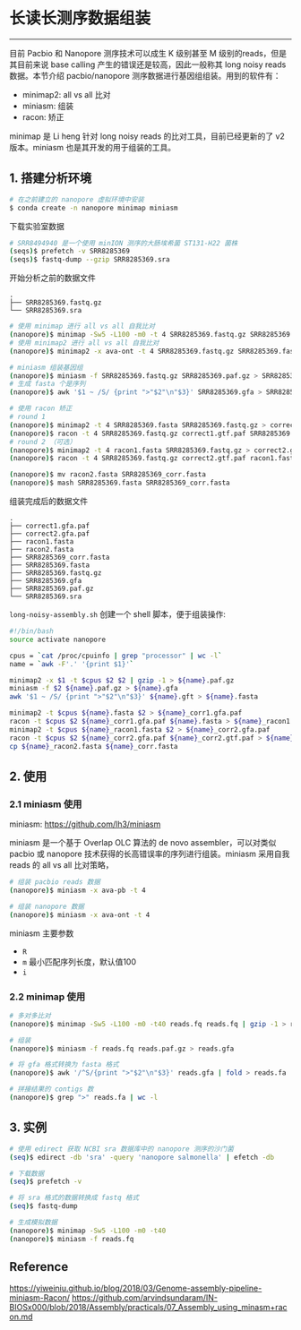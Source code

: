 # 长读长测序数据组装



---

目前 Pacbio 和 Nanopore 测序技术可以成生 K 级别甚至 M 级别的reads，但是其目前来说 base calling 产生的错误还是较高，因此一般称其 long noisy reads 数据。本节介绍 pacbio/nanopore 测序数据进行基因组组装。用到的软件有：

- minimap2: all vs all 比对
- miniasm: 组装
- racon: 矫正

minimap 是 Li heng 针对 long noisy reads 的比对工具，目前已经更新的了 v2 版本。miniasm 也是其开发的用于组装的工具。

## 1. 搭建分析环境

```bash
# 在之前建立的 nanopore 虚拟环境中安装
$ conda create -n nanopore minimap miniasm
```

下载实验室数据

```bash
# SRR8494940 是一个使用 minION 测序的大肠埃希菌 ST131-H22 菌株
(seqs)$ prefetch -v SRR8285369
(seqs)$ fastq-dump --gzip SRR8285369.sra
```

开始分析之前的数据文件

```
.
├── SRR8285369.fastq.gz
└── SRR8285369.sra
```

```bash
# 使用 minimap 进行 all vs all 自我比对
(nanopore)$ minimap -Sw5 -L100 -m0 -t 4 SRR8285369.fastq.gz SRR8285369.fastq.gz | gzip -1 > SRR8285369.paf.gz
# 使用 minimap2 进行 all vs all 自我比对
(nanopore)$ minimap2 -x ava-ont -t 4 SRR8285369.fastq.gz SRR8285369.fastq.gz | gzip -1 > SRR8285369.paf.gz

# miniasm 组装基因组
(nanopore)$ miniasm -f SRR8285369.fastq.gz SRR8285369.paf.gz > SRR8285369.gfa
# 生成 fasta 个是序列
(nanopore)$ awk '$1 ~ /S/ {print ">"$2"\n"$3}' SRR8285369.gfa > SRR8285369.fasta

# 使用 racon 矫正
# round 1
(nanopore)$ minimap2 -t 4 SRR8285369.fasta SRR8285369.fastq.gz > correct1.gfa.paf
(nanopore)$ racon -t 4 SRR8285369.fastq.gz correct1.gtf.paf SRR8285369.fasta > racon1.fasta
# round 2 （可选）
(nanopore)$ minimap2 -t 4 racon1.fasta SRR8285369.fastq.gz > correct2.gtf.paf
(nanopore)$ racon -t 4 SRR8285369.fastq.gz correct2.gtf.paf racon1.fasta > racon2.fasta

(nanopore)$ mv racon2.fasta SRR8285369_corr.fasta
(nanopore)$ mash SRR8285369.fasta SRR8285369_corr.fasta
```

组装完成后的数据文件

```
.
├── correct1.gfa.paf
├── correct2.gfa.paf
├── racon1.fasta
├── racon2.fasta
├── SRR8285369_corr.fasta
├── SRR8285369.fasta
├── SRR8285369.fastq.gz
├── SRR8285369.gfa
├── SRR8285369.paf.gz
└── SRR8285369.sra
```

`long-noisy-assembly.sh` 创建一个 shell 脚本，便于组装操作:

```bash
#!/bin/bash
source activate nanopore

cpus = `cat /proc/cpuinfo | grep "processor" | wc -l`
name = `awk -F'.' '{print $1}'`

minimap2 -x $1 -t $cpus $2 $2 | gzip -1 > ${name}.paf.gz
miniasm -f $2 ${name}.paf.gz > ${name}.gfa
awk '$1 ~ /S/ {print ">"$2"\n"$3}' ${name}.gft > ${name}.fasta

minimap2 -t $cpus ${name}.fasta $2 > ${name}_corr1.gfa.paf
racon -t $cpus $2 ${name}_corr1.gfa.paf ${name}.fasta > ${name}_racon1.fasta
minimap2 -t $cpus ${name}_racon1.fasta $2 > ${name}_corr2.gfa.paf
racon -t $cpus $2 ${name}_corr2.gfa.paf ${name}_corr2.gtf.paf > ${name}_racon2.fasta
cp ${name}_racon2.fasta ${name}_corr.fasta
```

## 2. 使用

### 2.1 miniasm 使用

miniasm: https://github.com/lh3/miniasm

miniasm 是一个基于 Overlap OLC 算法的 de novo assembler，可以对类似 pacbio 或 nanopore 技术获得的长高错误率的序列进行组装。miniasm 采用自我 reads 的 all vs all 比对策略，

```bash
# 组装 pacbio reads 数据
(nanopore)$ miniasm -x ava-pb -t 4

# 组装 nanopore 数据
(nanopore)$ miniasm -x ava-ont -t 4
```

miniasm 主要参数

- `R`
- `m` 最小匹配序列长度，默认值100
- `i`

### 2.2 minimap 使用

```bash
# 多对多比对
(nanopore)$ minimap -Sw5 -L100 -m0 -t40 reads.fq reads.fq | gzip -1 > reads.paf.gz

# 组装
(nanopore)$ miniasm -f reads.fq reads.paf.gz > reads.gfa

# 将 gfa 格式转换为 fasta 格式
(nanopore)$ awk '/^S/{print ">"$2"\n"$3}' reads.gfa | fold > reads.fa

# 拼接结果的 contigs 数
(nanopore)$ grep ">" reads.fa | wc -l
```

## 3. 实例

```bash
# 使用 edirect 获取 NCBI sra 数据库中的 nanopore 测序的沙门菌
(seq)$ edirect -db 'sra' -query 'nanopore salmonella' | efetch -db

# 下载数据
(seq)$ prefetch -v

# 将 sra 格式的数据转换成 fastq 格式
(seq)$ fastq-dump

# 生成模拟数据
(nanopore)$ minimap -Sw5 -L100 -m0 -t40
(nanopore)$ miniasm -f reads.fq
```

## Reference

https://yiweiniu.github.io/blog/2018/03/Genome-assembly-pipeline-miniasm-Racon/
https://github.com/arvindsundaram/IN-BIOSx000/blob/2018/Assembly/practicals/07_Assembly_using_minasm+racon.md

